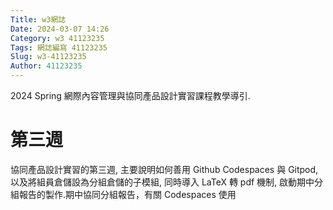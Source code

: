 ```yaml
---
Title: w3網誌
Date: 2024-03-07 14:26
Category: w3 41123235
Tags: 網誌編寫 41123235
Slug: w3-41123235
Author: 41123235
---
```


2024 Spring 網際內容管理與協同產品設計實習課程教學導引.

<!-- PELICAN_END_SUMMARY -->

# 第三週
協同產品設計實習的第三週, 主要說明如何善用 Github Codespaces 與 Gitpod, 以及將組員倉儲設為分組倉儲的子模組, 同時導入 LaTeX 轉 pdf 機制, 啟動期中分組報告的製作.期中協同分組報告，有關 Codespaces 使用